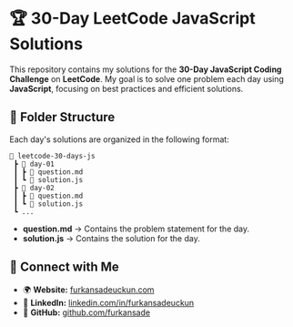 # 🏆 30-Day LeetCode JavaScript Solutions

This repository contains my solutions for the **30-Day JavaScript Coding Challenge** on **LeetCode**. My goal is to solve one problem each day using **JavaScript**, focusing on best practices and efficient solutions.

## 📁 Folder Structure
Each day's solutions are organized in the following format:

```
📂 leetcode-30-days-js
 ┣ 📂 day-01
 ┃ ┣ 📄 question.md
 ┃ ┗ 📄 solution.js
 ┣ 📂 day-02
 ┃ ┣ 📄 question.md
 ┃ ┗ 📄 solution.js
 ┗ ...
```
- **question.md** → Contains the problem statement for the day.
- **solution.js** → Contains the solution for the day.

## 🔗 Connect with Me
- 🌍 **Website:** [furkansadeuckun.com](https://furkansadeuckun.com)
- 💼 **LinkedIn:** [linkedin.com/in/furkansadeuckun](https://www.linkedin.com/in/furkansadeuckun/)
- 📂 **GitHub:** [github.com/furkansade](https://github.com/furkansade)